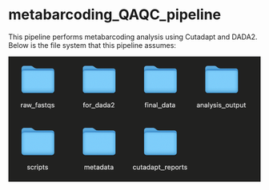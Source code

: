 # metabarcoding_QAQC_pipeline

This pipeline performs metabarcoding analysis using Cutadapt and DADA2.  Below is the file system that this pipeline assumes:

![Alt text](./data/pictures/file_structure.png?raw=true "Title")

